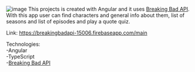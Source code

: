 ![image](https://user-images.githubusercontent.com/88158562/162696731-1853675d-ef71-4b48-9e60-0f5461b07e2c.png)
This projects is created with Angular and it uses [Breaking Bad API](https://breakingbadapi.com). With this app user can find characters and general info about them, list of seasons and list of episodes and play a quote quiz.<br />

Link: https://breakingbadapi-15006.firebaseapp.com/main <br/>


Technologies:<br />
-Angular<br />
-TypeScript<br />
-[Breaking Bad API](https://breakingbadapi.com)
